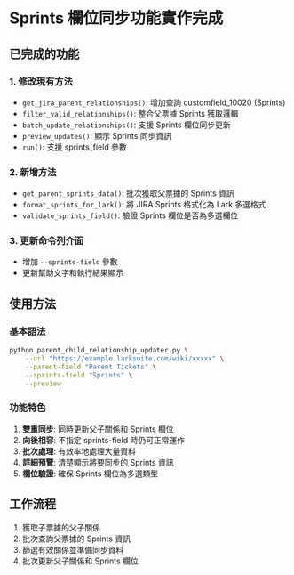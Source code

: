 # Sprints 欄位同步功能實作完成

## 已完成的功能

### 1. 修改現有方法
- `get_jira_parent_relationships()`: 增加查詢 customfield_10020 (Sprints) 
- `filter_valid_relationships()`: 整合父票據 Sprints 獲取邏輯
- `batch_update_relationships()`: 支援 Sprints 欄位同步更新
- `preview_updates()`: 顯示 Sprints 同步資訊
- `run()`: 支援 sprints_field 參數

### 2. 新增方法
- `get_parent_sprints_data()`: 批次獲取父票據的 Sprints 資訊
- `format_sprints_for_lark()`: 將 JIRA Sprints 格式化為 Lark 多選格式
- `validate_sprints_field()`: 驗證 Sprints 欄位是否為多選欄位

### 3. 更新命令列介面
- 增加 `--sprints-field` 參數
- 更新幫助文字和執行結果顯示

## 使用方法

### 基本語法
```bash
python parent_child_relationship_updater.py \
    --url "https://example.larksuite.com/wiki/xxxxx" \
    --parent-field "Parent Tickets" \
    --sprints-field "Sprints" \
    --preview
```

### 功能特色
1. **雙重同步**: 同時更新父子關係和 Sprints 欄位
2. **向後相容**: 不指定 sprints-field 時仍可正常運作
3. **批次處理**: 有效率地處理大量資料
4. **詳細預覽**: 清楚顯示將要同步的 Sprints 資訊
5. **欄位驗證**: 確保 Sprints 欄位為多選類型

## 工作流程
1. 獲取子票據的父子關係
2. 批次查詢父票據的 Sprints 資訊
3. 篩選有效關係並準備同步資料
4. 批次更新父子關係和 Sprints 欄位